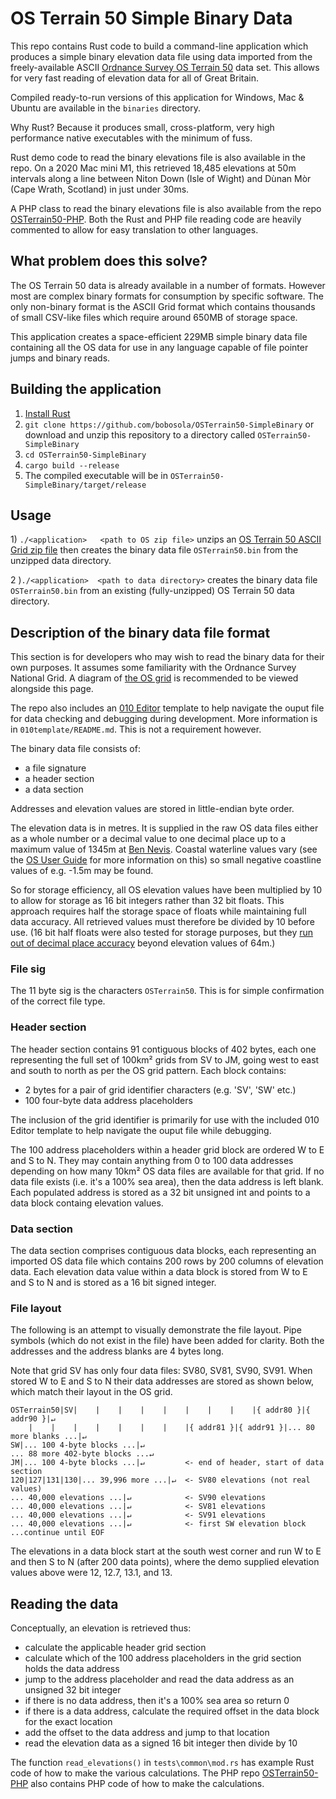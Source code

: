 # OS Terrain 50 Simple Binary Data

This repo contains Rust code to build a command-line application which produces a simple binary elevation data file using data imported from the freely-available ASCII  [Ordnance Survey OS Terrain 50](https://www.ordnancesurvey.co.uk/business-government/products/terrain-50) data set.  This allows for very fast reading of elevation data for all of Great Britain.

Compiled ready-to-run versions of this application for Windows, Mac & Ubuntu are available in the ``binaries`` directory.

Why Rust? Because it produces small, cross-platform, very high performance native executables with the minimum of fuss.

Rust demo code to read the binary elevations file is also available in the repo. On a 2020 Mac mini M1, this retrieved 18,485 elevations at 50m intervals along a line between Niton Down (Isle of Wight) and Dùnan Mòr (Cape Wrath, Scotland) in just under 30ms.

A PHP class to read the binary elevations file is also available from the repo [OSTerrain50-PHP](https://github.com/bobosola/OSTerrain50-PHP). Both the Rust and PHP file reading code are heavily commented to allow for easy translation to other languages. 

## What problem does this solve?

The OS Terrain 50 data is already available in a number of formats. However most are complex binary formats for consumption by specific software. The only non-binary format is the ASCII Grid format which contains thousands of small CSV-like files which require around 650MB of storage space.

This application creates a space-efficient 229MB simple binary data file containing all the OS data for use in any language capable of file pointer jumps and binary reads.

## Building the application

1) [Install Rust](https://www.rust-lang.org/learn/get-started)
2) ``git clone https://github.com/bobosola/OSTerrain50-SimpleBinary`` or download and unzip this repository to a directory called ``OSTerrain50-SimpleBinary``
3) ``cd OSTerrain50-SimpleBinary``
4) ``cargo build --release``
5) The compiled executable will be in ``OSTerrain50-SimpleBinary/target/release``

## Usage

1\) ``./<application>   <path to OS zip file>`` unzips an [OS Terrain 50 ASCII Grid zip file](https://osdatahub.os.uk/downloads/open/Terrain50) then creates the binary data file ``OSTerrain50.bin`` from the unzipped data directory.

2 \)``./<application>  <path to data directory>`` creates the binary data file ``OSTerrain50.bin`` from an existing (fully-unzipped) OS Terrain 50 data directory.

## Description of the binary data file format

This section is for developers who may wish to read the binary data for their own purposes. It assumes some familiarity with the Ordnance Survey National Grid. A diagram of [the OS grid](https://en.wikipedia.org/wiki/Ordnance_Survey_National_Grid) is recommended to be viewed alongside this page.

The repo also includes an [010 Editor](https://www.sweetscape.com/010editor/) template to help navigate the ouput file for data checking and debugging during development. More information is in ``010template/README.md``. This is not a requirement however.

The binary data file consists of:

* a file signature
* a header section
* a data section

Addresses and elevation values are stored in little-endian byte order.

The elevation data is in metres. It is supplied in the raw OS data files either as a whole number or a decimal value to one decimal place up to a maximum value of 1345m at [Ben Nevis](https://getoutside.ordnancesurvey.co.uk/local/ben-nevis-highland). Coastal waterline values vary (see the [OS User Guide](https://www.ordnancesurvey.co.uk/documents/product-support/user-guide/os-terrain-50-user-guide.pdf) for more information on this) so small negative coastline values of e.g. -1.5m may be found.

So for storage efficiency, all OS elevation values have been multiplied by 10 to allow for storage as 16 bit integers rather than 32 bit floats. This approach requires half the storage space of floats while maintaining full data accuracy. All retrieved values must therefore be divided by 10 before use. (16 bit half floats were also tested for storage purposes, but they [run out of decimal place accuracy](https://en.wikipedia.org/wiki/Half-precision_floating-point_format#Precision_limitations_on_decimal_values_in_[1,_2048]) beyond elevation values of 64m.)

### File sig

The 11 byte sig is the characters ``OSTerrain50``. This is for simple confirmation of the correct file type.

### Header section

The header section contains 91 contiguous blocks of 402 bytes, each one representing the full set of 100km² grids from SV to JM, going west to east and south to north as per the OS grid pattern. Each block contains:

* 2 bytes for a pair of grid identifier characters (e.g. 'SV', 'SW' etc.)
* 100 four-byte data address placeholders

The inclusion of the grid identifier is primarily for use with the included 010 Editor template to help navigate the ouput file while debugging.      

The 100 address placeholders within a header grid block are ordered W to E and S to N. They may contain anything from 0 to 100 data addresses depending on how many 10km² OS data files are available for that grid. If no data file exists (i.e. it's a 100% sea area), then the data address is left blank. Each populated address is stored as a 32 bit unsigned int and points to a data block containg elevation values.

### Data section

The data section comprises contiguous data blocks, each representing an imported OS data file which contains 200 rows by 200 columns of elevation data. Each elevation data value within a data block is stored from W to E and S to N and is stored as a 16 bit signed integer. 

### File layout

The following is an attempt to visually demonstrate the file layout. Pipe symbols (which do not exist in the file) have been added for clarity. Both the addresses and the address blanks are 4 bytes long. 

Note that grid SV has only four data files: SV80, SV81, SV90, SV91. When stored W to E and S to N their data addresses are stored as shown below, which match their layout in the OS grid.

```
OSTerrain50|SV|    |    |    |    |    |    |    |    |{ addr80 }|{ addr90 }|↵
    |    |    |    |    |    |    |    |{ addr81 }|{ addr91 }|... 80 more blanks ...|↵
SW|... 100 4-byte blocks ...|↵
... 88 more 402-byte blocks ...↵
JM|... 100 4-byte blocks ...|↵         <- end of header, start of data section
120|127|131|130|... 39,996 more ...|↵  <- SV80 elevations (not real values)
... 40,000 elevations ...|↵            <- SV90 elevations
... 40,000 elevations ...|↵            <- SV81 elevations
... 40,000 elevations ...|↵            <- SV91 elevations
... 40,000 elevations ...|↵            <- first SW elevation block
...continue until EOF
```


The elevations in a data block start at the south west corner and run W to E and then S to N (after 200 data points), where the demo supplied elevation values above were 12, 12.7, 13.1, and 13.

## Reading the data

Conceptually, an elevation is retrieved thus:

* calculate the applicable header grid section
* calculate which of the 100 address placeholders in the grid section holds the data address
* jump to the address placeholder and read the data address as an unsigned 32 bit integer
* if there is no data address, then it's a 100% sea area so return 0
* if there is a data address, calculate the required offset in the data block for the exact location
* add the offset to the data address and jump to that location
* read the elevation data as a signed 16 bit integer then divide by 10

The function ``read_elevations()`` in ``tests\common\mod.rs`` has example Rust code of how to make the various calculations. The PHP repo [OSTerrain50-PHP](https://github.com/bobosola/OSTerrain50-PHP) also contains PHP code of how to make the calculations.
